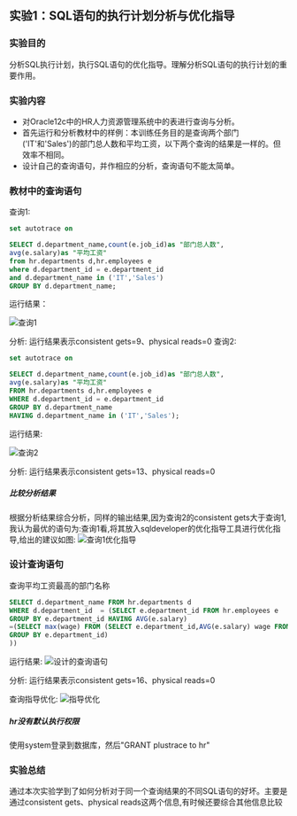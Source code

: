 ## 实验1：SQL语句的执行计划分析与优化指导 
### 实验目的

分析SQL执行计划，执行SQL语句的优化指导。理解分析SQL语句的执行计划的重要作用。

### 实验内容

- 对Oracle12c中的HR人力资源管理系统中的表进行查询与分析。
- 首先运行和分析教材中的样例：本训练任务目的是查询两个部门('IT'和'Sales')的部门总人数和平均工资，以下两个查询的结果是一样的。但效率不相同。
- 设计自己的查询语句，并作相应的分析，查询语句不能太简单。

### 教材中的查询语句

查询1:

```sql
set autotrace on

SELECT d.department_name,count(e.job_id)as "部门总人数",
avg(e.salary)as "平均工资"
from hr.departments d,hr.employees e
where d.department_id = e.department_id
and d.department_name in ('IT','Sales')
GROUP BY d.department_name;
```

运行结果：

![查询1](./1.png)

分析:
运行结果表示consistent gets=9、physical reads=0
查询2:

```sql
set autotrace on

SELECT d.department_name,count(e.job_id)as "部门总人数",
avg(e.salary)as "平均工资"
FROM hr.departments d,hr.employees e
WHERE d.department_id = e.department_id
GROUP BY d.department_name
HAVING d.department_name in ('IT','Sales');
```

运行结果:

![查询2](./2.png)

分析:
运行结果表示consistent gets=13、physical reads=0

##### 比较分析结果 

根据分析结果综合分析，同样的输出结果,因为查询2的consistent gets大于查询1,我认为最优的语句为:查询1看,将其放入sqldeveloper的优化指导工具进行优化指导,给出的建议如图:
![查询1优化指导](./1SQLdeveloper.png)

### 设计查询语句

查询平均工资最高的部门名称

``` sql
SELECT d.department_name FROM hr.departments d
WHERE d.department_id  = (SELECT e.department_id FROM hr.employees e 
GROUP BY e.department_id HAVING AVG(e.salary)
=(SELECT max(wage) FROM (SELECT e.department_id,AVG(e.salary) wage FROM hr.employees e 
GROUP BY e.department_id)
))

```

运行结果:
![设计的查询语句](./3.png)

分析:
运行结果表示consistent gets=16、physical reads=0

查询指导优化:
![指导优化](./4.png)

##### hr没有默认执行权限

使用system登录到数据库，然后"GRANT plustrace to hr"

### 实验总结
通过本次实验学到了如何分析对于同一个查询结果的不同SQL语句的好坏。主要是通过consistent gets、physical reads这两个信息,有时候还要综合其他信息比较